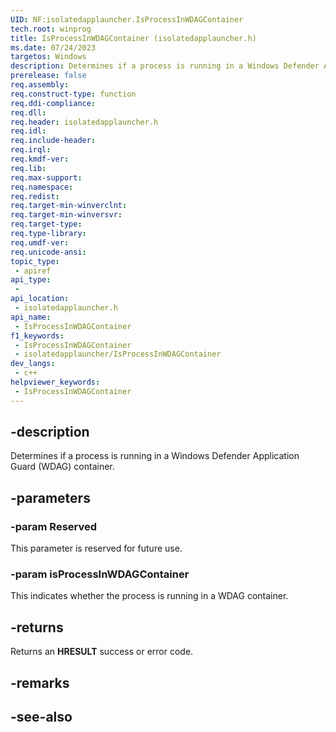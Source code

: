 ```yaml
---
UID: NF:isolatedapplauncher.IsProcessInWDAGContainer
tech.root: winprog
title: IsProcessInWDAGContainer (isolatedapplauncher.h)
ms.date: 07/24/2023
targetos: Windows
description: Determines if a process is running in a Windows Defender Application Guard (WDAG) container.
prerelease: false
req.assembly: 
req.construct-type: function
req.ddi-compliance: 
req.dll: 
req.header: isolatedapplauncher.h
req.idl: 
req.include-header: 
req.irql: 
req.kmdf-ver: 
req.lib: 
req.max-support: 
req.namespace: 
req.redist: 
req.target-min-winverclnt: 
req.target-min-winversvr: 
req.target-type: 
req.type-library: 
req.umdf-ver: 
req.unicode-ansi: 
topic_type:
 - apiref
api_type:
 - 
api_location:
 - isolatedapplauncher.h
api_name:
 - IsProcessInWDAGContainer
f1_keywords:
 - IsProcessInWDAGContainer
 - isolatedapplauncher/IsProcessInWDAGContainer
dev_langs:
 - c++
helpviewer_keywords:
 - IsProcessInWDAGContainer
---
```


## -description

Determines if a process is running in a Windows Defender Application Guard (WDAG) container.

## -parameters

### -param Reserved

This parameter is reserved for future use.

### -param isProcessInWDAGContainer

This indicates whether the process is running in a WDAG container.

## -returns

Returns an **HRESULT** success or error code.

## -remarks

## -see-also
